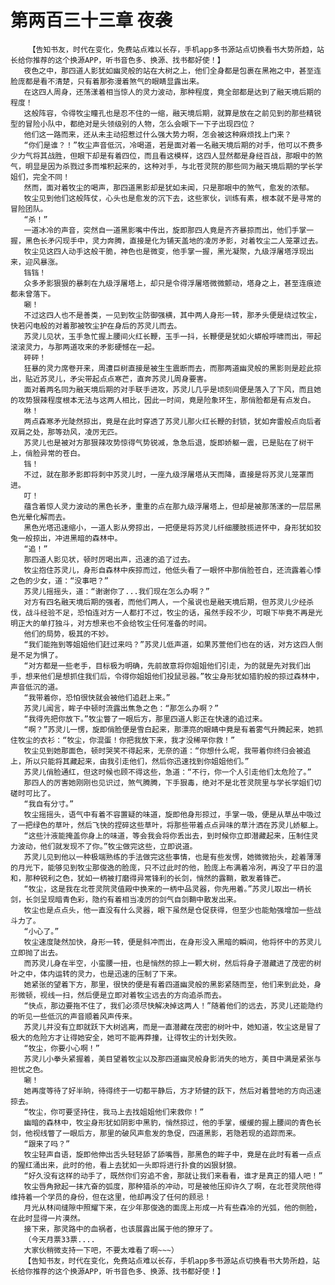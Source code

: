 # 第两百三十三章 夜袭
        【告知书友，时代在变化，免费站点难以长存，手机app多书源站点切换看书大势所趋，站长给你推荐的这个换源APP，听书音色多、换源、找书都好使！】
       夜色之中，那四道人影犹如幽灵般的站在大树之上，他们全身都是包裹在黑袍之中，甚至连脸庞都是看不清楚，只有着那弥漫着煞气的眼睛显露出来。
       在这四人周身，还荡漾着相当惊人的灵力波动，那种程度，竟全部都是达到了融天境后期的程度！
       这般阵容，令得牧尘瞳孔也是忍不住的一缩，融天境后期，就算是放在之前见到的那些精锐型的冒险小队中，都绝对是头领级别的人物，怎么会眼下一下子出现四位？
       他们这一路而来，还从未主动招惹过什么强大势力啊，怎会被这种麻烦找上门来？
       “你们是谁？！”牧尘声音低沉，冷喝道，若是面对着一名融天境后期的对手，他可以不费多少力气将其战胜，但眼下却是有着四位，而且看这模样，这四人显然都是身经百战，那眼中的煞气，明显是因为杀戮过多而堆积起来的，这种对手，与北苍灵院的那些同为融天境后期的学长学姐们，完全不同！
       然而，面对着牧尘的喝声，那四道黑影却是犹如未闻，只是那眼中的煞气，愈发的浓郁。
       牧尘见到他们这般阵仗，心头也是愈发的沉下去，这些家伙，训练有素，根本就不是寻常的冒险团队。
       “杀！”
       一道冰冷的声音，突然自一道黑影嘴中传出，旋即那四人竟是齐齐暴掠而出，他们手掌一握，黑色长矛闪现手中，灵力奔腾，直接是化为铺天盖地的凌厉矛影，对着牧尘二人笼罩过去。
       牧尘见这四人动手这般干脆，神色也是微变，他手掌一握，黑光凝聚，九级浮屠塔浮现出来，迎风暴涨。
       铛铛！
       众多矛影狠狠的暴刺在九级浮屠塔上，却只是令得浮屠塔微微颤动，塔身之上，甚至连痕迹都未曾落下。
       唰！
       不过这四人也不是善类，一见到牧尘防御强横，其中两人身形一转，那矛头便是绕过牧尘，快若闪电般的对着那被牧尘护在身后的苏灵儿而去。
       苏灵儿见状，玉手急忙握上腰间火红长鞭，玉手一抖，长鞭便是犹如火蟒般呼啸而出，带起滚滚灵力，与那两道攻来的矛影硬憾在一起。
       砰砰！
       狂暴的灵力席卷开来，周遭巨树直接是被生生震断而去，而那两道幽灵般的黑影则是趁此掠出，贴近苏灵儿，矛尖带起点点寒芒，直奔苏灵儿周身要害。
       面对着两名同为融天境后期的对手联手进攻，苏灵儿几乎是顷刻间便是落入了下风，而且她的攻势狠辣程度根本无法与这两人相比，因此一时间，竟是险象环生，那俏脸都是有点发白。
       咻！
       两点森寒矛光陡然掠出，竟是在此时穿透了苏灵儿那火红长鞭的封锁，犹如奔雷般点向后者双肩之处，那等劲风，凌厉无匹。
       苏灵儿也是被对方那狠辣攻势惊得气势锐减，急急后退，旋即娇躯一震，已是贴在了树干上，俏脸异常的苍白。
       铛！
       不过，就在那矛影即将刺中苏灵儿时，一座九级浮屠塔从天而降，直接是将苏灵儿笼罩而进。
       叮！
       蕴含着惊人灵力波动的黑色长矛，重重的点在那九级浮屠塔上，但却是被那荡漾的一层层黑色光晕化解而去。
       黑色光塔迅速缩小，一道人影从旁掠出，一把便是将苏灵儿纤细腰肢揽进怀中，身形犹如狡兔一般掠出，冲进黑暗的森林中。
       “追！”
       那四道人影见状，顿时厉喝出声，迅速的追了过去。
       牧尘抱住苏灵儿，身形自森林中疾掠而过，他低头看了一眼怀中那俏脸苍白，还流露着心悸之色的少女，道：“没事吧？”
       苏灵儿摇摇头，道：“谢谢你了...我们现在怎么办啊？”
       对方有四名融天境后期的强者，而他们两人，一个虽说也是融天境后期，但苏灵儿少经杀伐，战斗经验不足，恐怕连对方一人都打不过，牧尘的话，虽然手段不少，可眼下毕竟不再是光明正大的单打独斗，对方想来也不会给牧尘任何准备的时间。
       他们的局势，极其的不妙。
       “我们能拖到等姐姐他们赶过来吗？”苏灵儿低声道，如果苏萱他们也在的话，对方这四人倒是不足为惧了。
       “对方都是一些老手，目标极为明确，先前故意将你姐姐他们引走，为的就是先对我们出手，想来他们是想抓住我们后，令得你姐姐他们投鼠忌器。”牧尘身形犹如猎豹般的掠过森林中，声音低沉的道。
       “我带着你，恐怕很快就会被他们追赶上来。”
       苏灵儿闻言，眸子中顿时流露出焦急之色：“那怎么办啊？”
       “我得先把你放下。”牧尘瞥了一眼后方，那里四道人影正在快速的追过来。
       “啊？”苏灵儿一愣，旋即俏脸便是雪白起来，那漂亮的眼睛中竟是有着雾气升腾起来，她抓住牧尘的衣衫：“牧尘，你混蛋！你把我放下来，我才没稀罕你救！”
       牧尘见到她那面色，顿时哭笑不得起来，无奈的道：“你想什么呢，我带着你终归会被追上，所以只能将其藏起来，由我引走他们，然后你迅速找到你姐姐他们。”
       苏灵儿俏脸通红，但这时候也顾不得这些，急道：“不行，你一个人引走他们太危险了。”
       那四人的厉害她刚刚也见识过，煞气腾腾，下手狠毒，绝对不是北苍灵院里与学长学姐们切磋时可比了。
       “我自有分寸。”
       牧尘摇摇头，语气中有着不容置疑的味道，旋即他身形掠过，手掌一吸，便是从草丛中吸过了一把绿色的草叶，然后飞快的捏碎这些草叶，将那些带着点点异味的草汁洒在苏灵儿娇躯上。
       “这些汁液能掩盖你身上的味道，等会我会将你丢出去，到时候你立即潜藏起来，压制住灵力波动，他们就发现不了你。”牧尘做完这些，立即说道。
       苏灵儿见到他以一种极端熟练的手法做完这些事情，也是有些发愣，她微微抬头，趁着薄薄的月光下，能够见到牧尘那俊逸的脸庞，只不过此时的他，脸庞上布满着冷冽，再没了平日的温和，那种锐利之色，犹如一柄被打磨得异常锋利的长剑，悄然的露鞘，散发着锋芒。
       “牧尘，这是我在北苍灵院灵值殿中换来的一柄中品灵器，你先用着。”苏灵儿取出一柄长剑，长剑呈现暗青色彩，隐约有着相当凌厉的剑气自剑鞘中散发出来。
       牧尘也是点点头，他一直没有什么灵器，眼下虽然是仓促获得，但至少也能勉强增加一些战斗力了。
       “小心了。”
       牧尘速度陡然加快，身形一转，便是斜冲而出，在身形没入黑暗的瞬间，他将怀中的苏灵儿立即抛了出去。
       而苏灵儿身在半空，小蛮腰一扭，也是悄然的掠上一颗大树，然后将身子潜藏进了茂密的树叶之中，体内运转的灵力，也是迅速的压制了下来。
       她紧张的望着下方，那里，很快的便是有着四道幽灵般的黑影紧随而至，他们来到此处，身形微顿，视线一扫，然后便是立即对着牧尘远去的方向追杀而去。
       “快点，那边要拖不住了，我们必须尽快解决掉这两人！”随着他们的远去，苏灵儿还能隐约的听见一些低沉的声音顺着风声传来。
       苏灵儿并没有立即就跃下大树逃离，而是一直潜藏在茂密的树叶中，她知道，牧尘这是冒了极大的危险方才让得她安全，她可不能再莽撞，让得牧尘的计划失败。
       “牧尘，你要小心啊！”
       苏灵儿小拳头紧握着，美目望着牧尘以及那四道幽灵般身影消失的地方，美目中满是紧张与担忧之色。
       唰！
       她再度等待了好半晌，待得终于一切都平静后，方才矫健的跃下，然后对着营地的方向迅速掠去。
       “牧尘，你可要坚持住，我马上去找姐姐他们来救你！”
       幽暗的森林中，牧尘身形犹如阴影中黑豹，悄然掠过，他的手掌，缓缓的握上腰间的青色长剑，他视线瞥了一眼后方，那里的破风声愈发的急促，四道黑影，若隐若现的追踪而来。
       “跟来了吗？”
       牧尘轻声自语，旋即他伸出舌头轻轻舔了舔嘴唇，那黑色的眸子中，竟是在此时有着一点点的猩红涌出来，此时的他，看上去犹如一头即将进行扑食的凶狠豺狼。
       “好久没有这样的动手了，既然你们穷追不舍，那就让我们来看看，谁才是真正的猎人吧！”
       牧尘唇角掀起一抹亢奋的弧度，那种猎杀的冲动，可是被他压抑许久了啊，在北苍灵院他得维持着一个学员的身份，但在这里，他却再没了任何的顾忌！
       月光从林间缝隙中照耀下来，在少年那俊逸的面庞上形成一片有些森冷的光弧，他的侧脸，在此时显得一片漠然。
       接下来，那灵路中的血祸者，也该展露出属于他的獠牙了。
       （今天月票33票....
       大家伙稍微支持一下吧，不要太难看了啊~~~）
       【告知书友，时代在变化，免费站点难以长存，手机app多书源站点切换看书大势所趋，站长给你推荐的这个换源APP，听书音色多、换源、找书都好使！】